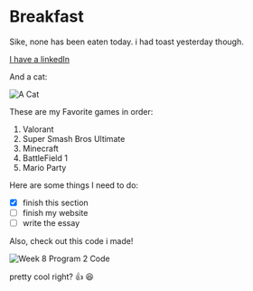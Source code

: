 # Breakfast

Sike, none has been eaten today. i had toast yesterday though.

[I have a linkedIn](https://www.linkedin.com/in/jake-sharples-4a5960222/)

And a cat:

![A Cat](https://i.guim.co.uk/img/media/26392d05302e02f7bf4eb143bb84c8097d09144b/446_167_3683_2210/master/3683.jpg?width=1200&height=1200&quality=85&auto=format&fit=crop&s=49ed3252c0b2ffb49cf8b508892e452d)

These are my Favorite games in order:
1. Valorant
2. Super Smash Bros Ultimate
3. Minecraft
4. BattleField 1
5. Mario Party

Here are some things I need to do:
- [x] finish this section
- [ ] finish my website
- [ ] write the essay

Also, check out this code i made!

![Week 8 Program 2 Code](https://github.com/SharplesJ/GEC/blob/main/Week8_Program3/W8P3_Code.PNG)

pretty cool right? :+1: 😆
